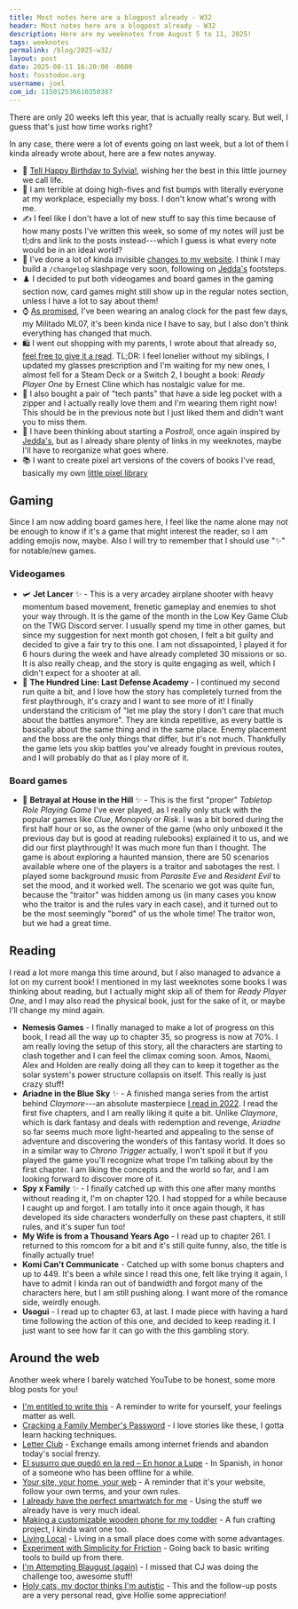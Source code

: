 ```yaml
---
title: Most notes here are a blogpost already - W32
header: Most notes here are a blogpost already - W32
description: Here are my weeknotes from August 5 to 11, 2025! 
tags: weeknotes
permalink: /blog/2025-w32/
layout: post
date: 2025-08-11 16:20:00 -0600
host: fosstodon.org
username: joel
com_id: 115012536610350387
---
```


There are only 20 weeks left this year, that is actually really scary. But well, I guess that's just how time works right?

In any case, there were a lot of events going on last week, but a lot of them I kinda already wrote about, here are a few notes anyway.

- 🎂 [Tell Happy Birthday to Sylvia!](https://sylvia.buzz/hey-sylly-it-s-your-birthday), wishing her the best in this little journey we call life.
- 👊 I am terrible at doing high-fives and fist bumps with literally everyone at my workplace, especially my boss. I don't know what's wrong with me.
- ✍️ I feel like I don't have a lot of new stuff to say this time because of how many posts I've written this week, so some of my notes will just be tl;drs and link to the posts instead---which I guess is what every note would be in an ideal world?
- 🔧 I've done a lot of kinda invisible [changes to my website](https://joelchrono.xyz/blog/more-small-website-changes/). I think I may build a `/changelog` slashpage very soon, following on [Jedda's](https://notes.jeddacp.com/changelog) footsteps.
- ♟️ I decided to put both videogames and board games in the gaming section now, card games might still show up in the regular notes section, unless I have a lot to say about them!
- ⌚ [As promised](https://joelchrono.xyz/blog/an-analog-desk-clock/), I've been wearing an analog clock for the past few days, my Militado ML07, it's been kinda nice I have to say, but I also don't think everything has changed that much.
- 🛍️ I went out shopping with my parents, I wrote about that already so, [feel free to give it a read](https://joelchrono.xyz/blog/a-family-weekend-as-an-only-child/). TL;DR: I feel lonelier without my siblings, I updated my glasses prescription and I'm waiting for my new ones, I almost fell for a Steam Deck or a Switch 2, I bought a book: *Ready Player One* by Ernest Cline which has nostalgic value for me.
- 👖 I also bought a pair of "tech pants" that have a side leg pocket with a zipper and I actually really love them and I'm wearing them right now! This should be in the previous note but I just liked them and didn't want you to miss them.
- 🧻 I have been thinking about starting a *Postroll*, once again inspired by [Jedda's](https://notes.jeddacp.com/postroll), but as I already share plenty of links in my weeknotes, maybe I'll have to reorganize what goes where.
- 📚 I want to create pixel art versions of the covers of books I've read, basically my own [little pixel library](https://hillhouse.neocities.org/cliques/library/#library)

## Gaming

Since I am now adding board games here, I feel like the name alone may not be enough to know if it's a game that might interest the reader, so I am adding emojis now, maybe. Also I will try to remember that I should use "✨" for notable/new games.

### Videogames
- 🛩️ **Jet Lancer** ✨ - This is a very arcadey airplane shooter with heavy momentum based movement, frenetic gameplay and enemies to shot your way through. It is the game of the month in the Low Key Game Club on the TWG Discord server. I usually spend my time in other games, but since my suggestion for next month got chosen, I felt a bit guilty and decided to give a fair try to this one. I am not dissapointed, I played it for 6 hours during the week and have already completed 30 missions or so. It is also really cheap, and the story is quite engaging as well, which I didn't expect for a shooter at all.
- 🏫 **The Hundred Line: Last Defense Academy** - I continued my second run quite a bit, and I love how the story has completely turned from the first playthrough, it's crazy and I want to see more of it! I finally understand the criticism of "let me play the story I don't care that much about the battles anymore". They are kinda repetitive, as every battle is basically about the same thing and in the same place. Enemy placement and the boss are the only things that differ, but it's not much. Thankfully the game lets you skip battles you've already fought in previous routes, and I will probably do that as I play more of it.

### Board games
- 🧟 **Betrayal at House in the Hill** ✨ - This is the first "proper" *Tabletop Role Playing Game* I've ever played, as I really only stuck with the popular games like *Clue*, *Monopoly* or *Risk*. I was a bit bored during the first half hour or so, as the owner of the game (who only unboxed it the previous day but is good at reading rulebooks) explained it to us, and we did our first playthrough! It was much more fun than I thought. The game is about exploring a haunted mansion, there are 50 scenarios available where one of the players is a traitor and sabotages the rest. I played some background music from *Parasite Eve* and *Resident Evil* to set the mood, and it worked well. The scenario we got was quite fun, because the "traitor" was hidden among us (in many cases you know who the traitor is and the rules vary in each case), and it turned out to be the most seemingly "bored" of us the whole time! The traitor won, but we had a great time.

## Reading

I read a lot more manga this time around, but I also managed to advance a lot on my current book! I mentioned in my last weeknotes some books I was thinking about reading, but I actually might skip all of them for *Ready Player One*, and I may also read the physical book, just for the sake of it, or maybe I'll change my mind again.

- **Nemesis Games** - I finally managed to make a lot of progress on this book, I read all the way up to chapter 35, so progress is now at 70%. I am really loving the setup of this story, all the characters are starting to clash together and I can feel the climax coming soon. Amos, Naomi, Alex and Holden are really doing all they can to keep it together as the solar system's power structure collapsis on itself. This really is just crazy stuff!
- **Ariadne in the Blue Sky** ✨ - A finished manga series from the artist behind *Claymore*---an absolute masterpiece [I read in 2022](/blog/october-2022-summary/#manga). I read the first five chapters, and I am really liking it quite a bit. Unlike *Claymore*, which is dark fantasy and deals with redemption and revenge, *Ariadne* so far seems much more light-hearted and appealing to the sense of adventure and discovering the wonders of this fantasy world. It does so in a similar way to *Chrono Trigger* actually, I won't spoil it but if you played the game you'll recognize what trope I'm talking about by the first chapter. I am liking the concepts and the world so far, and I am looking forward to discover more of it.
- **Spy x Family** ✨ - I finally catched up with this one after many months without reading it, I'm on chapter 120. I had stopped for a while because I caught up and forgot. I am totally into it once again though, it has developed its side characters wonderfully on these past chapters, it still rules, and it's super fun too!
- **My Wife is from a Thousand Years Ago** - I read up to chapter 261. I returned to this romcom for a bit and it's still quite funny, also, the title is finally actually true! 
- **Komi Can't Communicate** - Catched up with some bonus chapters and up to 449. It's been a while since I read this one, felt like trying it again, I have to admit I kinda ran out of bandwidth and forgot many of the characters here, but I am still pushing along. I want more of the romance side, weirdly enough.
- **Usogui** - I read up to chapter 63, at last. I made piece with having a hard time following the action of this one, and decided to keep reading it. I just want to see how far it can go with the this gambling story.

## Around the web

Another week where I barely watched YouTube to be honest, some more blog posts for you!

- [I'm entitled to write this](https://gobino.be/im-entitled-to-write-this) - A reminder to write for yourself, your feelings matter as well.
- [Cracking a Family Member's Password](https://moddedbear.com/cracking-a-family-members-password) - I love stories like these, I gotta learn hacking techniques.
- [Letter Club](https://nazhamid.com/journal/letter-club) - Exchange emails among internet friends and abandon today's social frenzy.
- [El susurro que quedó en la red – En honor a Lupe](https://gatooscuro.xyz/el-susurro-que-quedo-en-la-red-en-honor-a-lupe/) - In Spanish, in honor of a someone who has been offline for a while.
- [Your site, your home, your web](https://www.coryd.dev/posts/2025/your-site-your-home-your-web) - A reminder that it's your website, follow your own terms, and your own rules.
- [I already have the perfect smartwatch for me](https://lwgrs.bearblog.dev/perfect-smartwatch/) - Using the stuff we already have is very much ideal.
- [Making a customizable wooden phone for my toddler](https://cassidoo.co/post/wooden-phone-for-babies/) - A fun crafting project, I kinda want one too.
- [Living Local](https://flamedfury.com/posts/living-local/) - Living in a small place does come with some advantages.
- [Experiment with Simplicity for Friction](https://anitalewis.org/2025/07/27/experiment-with-simplicity-for-friction/) - Going back to basic writing tools to build up from there.
- [I'm Attempting Blaugust (again)](https://ww0cj.radio/im-attempting-blaugust-again) - I missed that CJ was doing the challenge too, awesome stuff!
- [Holy cats, my doctor thinks I'm autistic](https://hollie.eilloh.net/blog/2025/08-07/) - This and the follow-up posts are a very personal read, give Hollie some appreciation!


